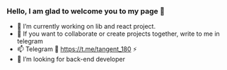   ### Hello, I am glad to welcome you to my page  👋 
- 🔭 I’m currently working on lib and react project.
-  💬 If you want to collaborate or create projects together, write to me in telegram 
-   📫  Telegram 🔗 https://t.me/tangent_180 ⚡️ 
-   🤔 I’m looking for back-end developer
 
<!--
**KirillHub/KirillHub** is a ✨ _special_ ✨ repository because its `README.md` (this file) appears on your GitHub profile.

Here are some ideas to get you started:

- 🔭 I’m currently working on ...
- 🌱 I’m currently learning ...
- 👯 I’m looking to collaborate on ...
- 🤔 I’m looking for help with ...
- 💬 Ask me about ...
- 📫 How to reach me: ...
- 😄 Pronouns: ...
- ⚡ Fun fact: ...
-->
